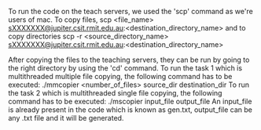 To run the code on the teach servers, we used the 'scp' command as we're users of mac. 
To copy files, scp <file_name> sXXXXXXX@jupiter.csit.rmit.edu.au:<destination_directory_name> and to copy directories scp -r <source_directory_name> sXXXXXXX@jupiter.csit.rmit.edu.au:<destination_directory_name>

After copying the files to the teaching servers, they can be run by going to the right directory by using the 'cd' command.
To run the task 1 which is multithreaded multiple file copying, the following command has to be executed: ./mmcopier <number_of_files> source_dir destination_dir
To run the task 2 which is multithreaded single file copying, the following command has to be executed: ./mscopier <n> input_file output_file
An input_file is already present in the code which is known as gen.txt, output_file can be any .txt file and it will be generated.
